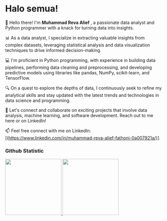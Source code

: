 # Halo semua! 

👋 Hello there! I'm **Muhammad Reva Alief** , a passionate data analyst and Python programmer with a knack for turning data into insights.

📊 As a data analyst, I specialize in extracting valuable insights from complex datasets, leveraging statistical analysis and data visualization techniques to drive informed decision-making.

💻 I'm proficient in Python programming, with experience in building data pipelines, performing data cleaning and preprocessing, and developing predictive models using libraries like pandas, NumPy, scikit-learn, and TensorFlow.

🔍 On a quest to explore the depths of data, I continuously seek to refine my analytical skills and stay updated with the latest trends and technologies in data science and programming.

🌟 Let's connect and collaborate on exciting projects that involve data analysis, machine learning, and software development. Reach out to me here or on LinkedIn!

📫 Feel free connect with me on LinkedIn: [(https://www.linkedin.com/in/muhammad-reva-alief-fathoni-0a007921a/)].



### Github Statistic
<p align="left">
<a href="https://github.com/penuliscode">
  <img height="180em" src="https://github-readme-stats-eight-theta.vercel.app/api?username=penuliscode&show_icons=true&theme=algolia&include_all_commits=true&count_private=true"/>
  <img height="180em" src="https://github-readme-stats-eight-theta.vercel.app/api/top-langs/?username=penuliscode&layout=compact&layout=compact&theme=algolia"/>
</a>
</p>
